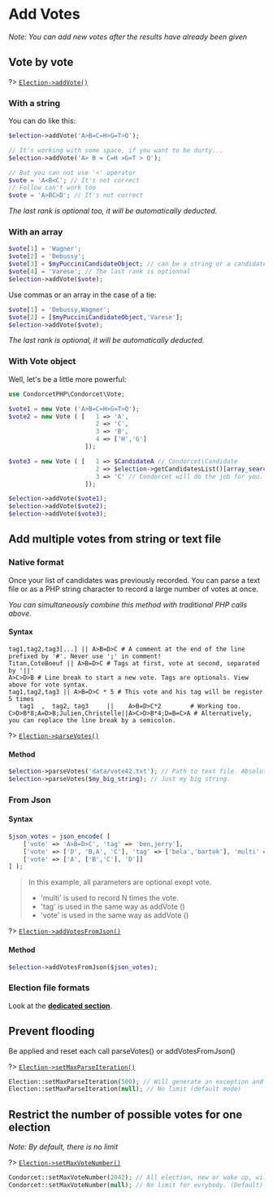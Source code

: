 # Add Votes
_Note: You can add new votes after the results have already been given_

## Vote by vote
?> [`Election->addVote()`](/Docs/MethodsReferences/Election%20Class/public%20Election--addVote)

<!-- tabs:start -->
### **With a string**
You can do like this:

```php
$election->addVote('A>B=C=H>G=T>Q');

// It's working with some space, if you want to be durty...
$election->addVote('A> B = C=H >G=T > Q');

// But you can not use '<' operator
$vote = 'A<B<C'; // It's not correct
// Follow can't work too
$vote = 'A>BC>D'; // It's not correct
```

*The last rank is optional too, it will be automatically deducted.*

### **With an array**
```php
$vote[1] = 'Wagner';
$vote[2] = 'Debussy';
$vote[3] = $myPucciniCandidateObject; // can be a string or a candidate object
$vote[4] = 'Varese'; // The last rank is optionnal
$election->addVote($vote);
```

Use commas or an array in the case of a tie:
```php
$vote[1] = 'Debussy,Wagner';
$vote[2] = [$myPucciniCandidateObject,'Varese'];
$election->addVote($vote);
```

*The last rank is optional, it will be automatically deducted.*

### **With Vote object**
Well, let's be a little more powerful:

```php
use CondorcetPHP\Condorcet\Vote;

$vote1 = new Vote ('A>B=C=H>G=T>Q');
$vote2 = new Vote ( [   1 => 'A',
                        2 => 'C',
                        3 => 'B',
                        4 => ['H','G']
                     ]);

$vote3 = new Vote ( [   1 => $CandidateA // Condorcet\Candidate
                        2 => $election->getCandidatesList()[array_search('B',$election->getCandidatesList(),false)] // Put the object corresponding to the 'B' candidate from getCandidatesList method. Off course, ou can also just entrer string 'B' and Condorcet will do the job for you.
                        3 => 'C' // Condorcet will do the job for you.
                     ]);

$election->addVote($vote1);
$election->addVote($vote2);
$election->addVote($vote3);
```
<!-- tabs:end -->


## Add multiple votes from string or text file

<!-- tabs:start -->
### **Native format**
Once your list of candidates was previously recorded. You can parse a text file or as a PHP string character to record a large number of votes at once.

*You can simultaneously combine this method with traditional PHP calls above.*

#### Syntax <!-- {docsify-ignore} -->
```
tag1,tag2,tag3[...] || A>B=D>C # A comment at the end of the line prefixed by '#'. Never use ';' in comment!
Titan,CoteBoeuf || A>B=D>C # Tags at first, vote at second, separated by '||'
A>C>D>B # Line break to start a new vote. Tags are optionals. View above for vote syntax.
tag1,tag2,tag3 || A>B=D>C * 5 # This vote and his tag will be register 5 times
   tag1  ,  tag2, tag3     ||    A>B=D>C*2        # Working too.
C>D>B*8;A=D>B;Julien,Christelle||A>C>D>B*4;D=B=C>A # Alternatively, you can replace the line break by a semicolon.
```

?> [`Election->parseVotes()`](/Docs/MethodsReferences/Election%20Class/public%20Election--parseVotes)

#### Method <!-- {docsify-ignore} -->
```php
$election->parseVotes('data/vote42.txt'); // Path to text file. Absolute or relative.
$election->parseVotes($my_big_string); // Just my big string.
```

### **From Json**


#### Syntax <!-- {docsify-ignore} -->
```php
$json_votes = json_encode( [
	['vote' => 'A>B=D>C', 'tag' => 'ben,jerry'],
	['vote' => ['D', 'B,A', 'C'], 'tag' => ['bela','bartok'], 'multi' => 5],
	['vote' => ['A', ['B','C'], 'D']]
] );
```

> In this example, all parameters are optional exept vote.
> * 'multi' is used to record N times the vote.
> * 'tag' is used in the same way as addVote ()
> * 'vote' is used in the same way as addVote ()

?> [`Election->addVotesFromJson()`](/Docs/MethodsReferences/Election%20Class/public%20Election--addVotesFromJson)


#### Method <!-- {docsify-ignore} -->
```php
$election->addVotesFromJson($json_votes);
```

### **Election file formats**
Look at the [**dedicated section**](3.AsPhpLibrary/7.GoFurther/ElectionFilesFormats.md#election-files-formats).
<!-- tabs:end -->


## Prevent flooding

Be applied and reset each call parseVotes() or addVotesFromJson()

?> [`Election->setMaxParseIteration()`](/Docs/MethodsReferences/Election%20Class/public%20Election--setMaxParseIteration)
```php
Election::setMaxParseIteration(500); // Will generate an exception and stop after 500 registered vote by call. Not any vote will be registered.
Election::setMaxParseIteration(null); // No limit (default mode)
```

## Restrict the number of possible votes for one election
_Note: By default, there is no limit_

?> [`Election->setMaxVoteNumber()`](/Docs/MethodsReferences/Election%20Class/public%20Election--setMaxVoteNumber)
```php
Condorcet::setMaxVoteNumber(2042); // All election, new or wake up, will be limit at this maximum vote number.
Condorcet::setMaxVoteNumber(null); // No limit for evrybody. (Default)
```